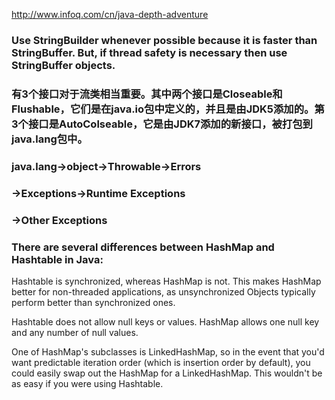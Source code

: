 http://www.infoq.com/cn/java-depth-adventure

### Use StringBuilder whenever possible because it is faster than StringBuffer. But, if thread safety is necessary then use StringBuffer objects.
### 有3个接口对于流类相当重要。其中两个接口是Closeable和Flushable，它们是在java.io包中定义的，并且是由JDK5添加的。第3个接口是AutoColseable，它是由JDK7添加的新接口，被打包到java.lang包中。
### java.lang->object->Throwable->Errors
###							->Exceptions->Runtime Exceptions
###										->Other Exceptions
### There are several differences between HashMap and Hashtable in Java:

Hashtable is synchronized, whereas HashMap is not. This makes HashMap better for non-threaded applications, as unsynchronized Objects typically perform better than synchronized ones.

Hashtable does not allow null keys or values.  HashMap allows one null key and any number of null values.

One of HashMap's subclasses is LinkedHashMap, so in the event that you'd want predictable iteration order (which is insertion order by default), you could easily swap out the HashMap for a LinkedHashMap. This wouldn't be as easy if you were using Hashtable.
